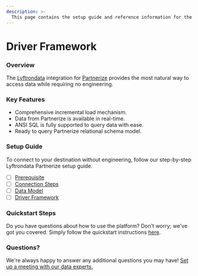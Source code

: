 ```yaml
---
description: >-
  This page contains the setup guide and reference information for the  Partnerize source connector.
---
```


# Driver Framework

### Overview

The [Lyftrondata](https://www.lyftrondata.com/) integration for [ Partnerize](None) provides the most natural way to access data while requiring no engineering.

### Key Features

* Comprehensive incremental load mechanism.
* Data from  Partnerize is available in real-time.&#x20;
* ANSI SQL is fully supported to query data with ease.
* Ready to query  Partnerize relational schema model.

### Setup Guide

To connect to your destination without engineering, follow our step-by-step Lyftrondata  Partnerize setup guide.

* [ ] [Prerequisite](../prerequisite.md)
* [ ] [Connection Steps](../connection-steps.md)
* [ ] [Data Model](../data-model/erd.md)
* [ ] [Driver Framework](../driver-framework/)

### Quickstart Steps

Do you have questions about how to use the platform? Don't worry; we've got you covered. Simply follow the quickstart instructions [here](../driver-framework/README.md).

### Questions? <a href="#questions" id="questions"></a>

We're always happy to answer any additional questions you may have! [Set up a meeting with our data experts.](https://www.lyftrondata.com/book-a-meeting/)



